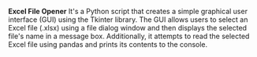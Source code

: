 <b>Excel File Opener</b>
It's a Python script that creates a simple graphical user interface (GUI) using the Tkinter library. The GUI allows users to select an Excel file (.xlsx) using a file dialog window and then displays the selected file's name in a message box. Additionally, it attempts to read the selected Excel file using pandas and prints its contents to the console.
